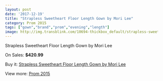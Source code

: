 ```yaml
---
layout: post
date: '2017-12-19'
title: "Strapless Sweetheart Floor Length Gown by Mori Lee"
category: Prom 2015
tags: ["gown","brand","prom","evening","length"]
image: http://img.transblink.com/10694-thickbox_default/strapless-sweetheart-floor-length-gown-by-mori-lee.jpg
---
```

Strapless Sweetheart Floor Length Gown by Mori Lee

On Sales: **$420.99**
<a href="https://www.transblink.com/en/prom-2015/3476-strapless-sweetheart-floor-length-gown-by-mori-lee.html"><amp-img layout="responsive" width="600" height="600" src="//img.transblink.com/10694-thickbox_default/strapless-sweetheart-floor-length-gown-by-mori-lee.jpg" alt="Strapless Sweetheart Floor Length Gown by Mori Lee 0" /></a>
<a href="https://www.transblink.com/en/prom-2015/3476-strapless-sweetheart-floor-length-gown-by-mori-lee.html"><amp-img layout="responsive" width="600" height="600" src="//img.transblink.com/10697-thickbox_default/strapless-sweetheart-floor-length-gown-by-mori-lee.jpg" alt="Strapless Sweetheart Floor Length Gown by Mori Lee 1" /></a>
<a href="https://www.transblink.com/en/prom-2015/3476-strapless-sweetheart-floor-length-gown-by-mori-lee.html"><amp-img layout="responsive" width="600" height="600" src="//img.transblink.com/10696-thickbox_default/strapless-sweetheart-floor-length-gown-by-mori-lee.jpg" alt="Strapless Sweetheart Floor Length Gown by Mori Lee 2" /></a>
<a href="https://www.transblink.com/en/prom-2015/3476-strapless-sweetheart-floor-length-gown-by-mori-lee.html"><amp-img layout="responsive" width="600" height="600" src="//img.transblink.com/10695-thickbox_default/strapless-sweetheart-floor-length-gown-by-mori-lee.jpg" alt="Strapless Sweetheart Floor Length Gown by Mori Lee 3" /></a>

Buy it: [Strapless Sweetheart Floor Length Gown by Mori Lee](https://www.transblink.com/en/prom-2015/3476-strapless-sweetheart-floor-length-gown-by-mori-lee.html "Strapless Sweetheart Floor Length Gown by Mori Lee")

View more: [Prom 2015](https://www.transblink.com/en/10-prom-2015 "Prom 2015")